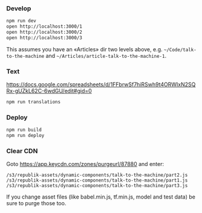 ### Develop

```bash
npm run dev
open http://localhost:3000/1
open http://localhost:3000/2
open http://localhost:3000/3
```

This assumes you have an «Articles» dir two levels above, e.g. `~/Code/talk-to-the-machine` and `~/Articles/article-talk-to-the-machine-1`.

### Text

https://docs.google.com/spreadsheets/d/1FFbrwSf7hiRSwh9t4ORWIxN2SQRx-gUZkL62C-6wdGU/edit#gid=0

```bash
npm run translations
```

### Deploy

```bash
npm run build
npm run deploy
```

### Clear CDN

Goto https://app.keycdn.com/zones/purgeurl/87880 and enter:

```
/s3/republik-assets/dynamic-components/talk-to-the-machine/part2.js
/s3/republik-assets/dynamic-components/talk-to-the-machine/part1.js
/s3/republik-assets/dynamic-components/talk-to-the-machine/part3.js
```

If you change asset files (like babel.min.js, tf.min.js, model and test data) be sure to purge those too.
